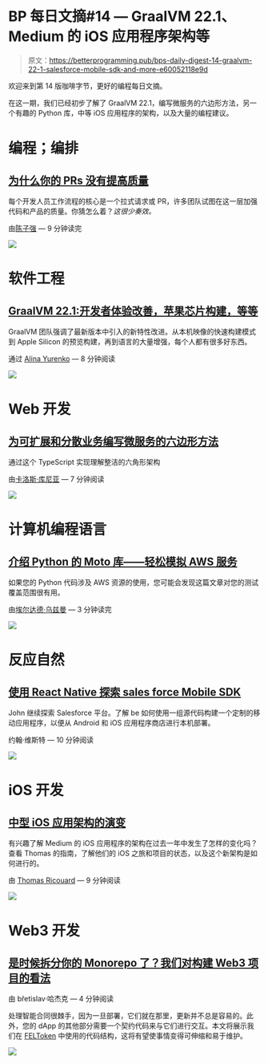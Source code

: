 # BP 每日文摘#14 — GraalVM 22.1、Medium 的 iOS 应用程序架构等

> 原文：<https://betterprogramming.pub/bps-daily-digest-14-graalvm-22-1-salesforce-mobile-sdk-and-more-e60052118e9d>

欢迎来到第 14 版咖啡字节，更好的编程每日文摘。

在这一期，我们已经初步了解了 GraalVM 22.1，编写微服务的六边形方法，另一个有趣的 Python 库，中等 iOS 应用程序的架构，以及大量的编程建议。

# 编程；编排

## [为什么你的 PRs 没有提高质量](/why-your-prs-arent-improving-quality-9f5b52a08b89)

每个开发人员工作流程的核心是一个拉式请求或 PR，许多团队试图在这一层加强代码和产品的质量。你猜怎么着？*这很少奏效。*

由[陈子强](https://medium.com/u/61db58b8ec88?source=post_page-----e60052118e9d--------------------------------) — 9 分钟读完

![](img/11a411165266cd6098fe37f2a77d63d7.png)

# 软件工程

## [GraalVM 22.1:开发者体验改善，苹果芯片构建，等等](https://medium.com/graalvm/graalvm-22-1-developer-experience-improvements-apple-silicon-builds-and-more-b7ac9a0f6066)

GraalVM 团队强调了最新版本中引入的新特性改进。从本机映像的快速构建模式到 Apple Silicon 的预览构建，再到语言的大量增强，每个人都有很多好东西。

通过 [Alina Yurenko](https://medium.com/u/d4fd34fa2320?source=post_page-----e60052118e9d--------------------------------) — 8 分钟阅读

![](img/1763beb240db7d33f9003cedefe4cab7.png)

# Web 开发

## [为可扩展和分散业务编写微服务的六边形方法](/how-to-ports-and-adapter-with-typescript-32a50a0fc9eb)

通过这个 TypeScript 实现理解整洁的六角形架构

由[卡洛斯·库尼亚](https://medium.com/u/34c695d5bfdf?source=post_page-----e60052118e9d--------------------------------) — 7 分钟阅读

![](img/bace8c2cf1d2cffd9b9f532535cd617e.png)

# 计算机编程语言

## [介绍 Python 的 Moto 库——轻松模拟 AWS 服务](/introduction-pythons-moto-library-easily-mock-out-aws-services-9d9d3d7e100)

如果您的 Python 代码涉及 AWS 资源的使用，您可能会发现这篇文章对您的测试覆盖范围很有用。

由[埃尔达德·乌兹曼](https://medium.com/u/27af5b90f53f?source=post_page-----e60052118e9d--------------------------------) — 3 分钟读完

[![](img/ac184b03488a1808a5b0132a83cefd26.png)](https://betterprogramming.pub/introduction-pythons-moto-library-easily-mock-out-aws-services-9d9d3d7e100)

# 反应自然

## [使用 React Native 探索 sales force Mobile SDK](/exploring-the-salesforce-mobile-sdk-using-react-native-34f05217c1d4)

John 继续探索 Salesforce 平台。了解 be 如何使用一组源代码构建一个定制的移动应用程序，以便从 Android 和 iOS 应用程序商店进行本机部署。

约翰·维斯特 — 10 分钟阅读

![](img/e8f219d6f5e2b17db6fb70c7a536fa77.png)

# iOS 开发

## [中型 iOS 应用架构的演变](https://medium.engineering/evolution-of-the-medium-ios-app-architecture-8b6090f4508e)

有兴趣了解 Medium 的 iOS 应用程序的架构在过去一年中发生了怎样的变化吗？查看 Thomas 的指南，了解他们的 iOS 之旅和项目的状态，以及这个新架构是如何进行的。

由 [Thomas Ricouard](https://medium.com/u/b067c9115d59?source=post_page-----e60052118e9d--------------------------------) — 9 分钟阅读

[![](img/a200cb3b2da96c25914aa13eec975867.png)](https://medium.engineering/evolution-of-the-medium-ios-app-architecture-8b6090f4508e)

# Web3 开发

## [是时候拆分你的 Monorepo 了？我们对构建 Web3 项目的看法](/time-to-split-your-monorepo-our-take-on-structuring-web3-project-5ad93be1cf9f)

由 břetislav·哈杰克 — 4 分钟阅读

处理智能合同很棘手，因为一旦部署，它们就在那里，更新并不总是容易的。此外，您的 dApp 的其他部分需要一个契约代码来与它们进行交互。本文将展示我们在 [FELToken](https://feltoken.ai/) 中使用的代码结构，这将有望使事情变得可伸缩和易于维护。

![](img/f6cd215bf91d5a1ab7da94ae95630a56.png)
